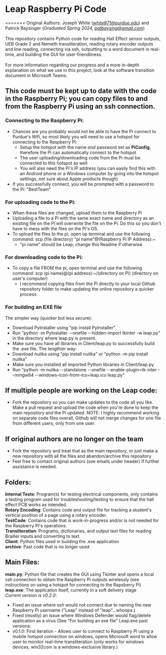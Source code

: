 # Leap Raspberry Pi Code


=======
Original Authors: Joseph White (*white871@purdue.edu*) and Patrick Baysinger (*Graduated Spring 2024, patbaysing@gmail.com*)<br> <br>
This repository contains Python code for reading Hall Effect sensor outputs, UEB Grade 2 and Nemeth transliteration, reading rotary encoder outputs and line reading, connecting via ssh, outputting to a word document in real-time, and building the GUI for user-friendliness. <br> <br>
For more information regarding our progress and a more in-depth explanation on what we use in this project, look at the software transition document in Microsoft Teams.
## This code must be kept up to date with the code in the Raspberry Pi; you can copy files to and from the Raspberry Pi using an ssh connection.
### Connecting to the Raspberry Pi: 
- Chances are you probably would not be able to have the Pi connect to Purdue's Wifi, so most likely you will need to use a hotspot for connecting to the Raspberry Pi:
  - Setup the hotspot with the name *and* password set as **PiConfig**, therefore the Pi can automatically connect to the hotspot
  - The user uploading/downloading code from the Pi must be connected to this hotspot as well
  - You will also need the Pi's IP address (you can easily find this with an Android phone or a Windows computer by going into the hotspot settings, not sure about Apple products though)
- If you successfully connect, you will be prompted with a password to the Pi: "BestTeam"
### For uploading code to the Pi:
- When these files are changed, upload them to the Raspberry Pi
- Uploading a file to a Pi with the same exact name and directory as an existing file on the Pi will overwrite the file on the Pi. Do this so you don't have to mess with the files on the Pi's OS.
- To upload the files to the pi, open up terminal and use the following command: scp (file directory) "pi name"@(Raspberry Pi IP Address):~
  - "pi name" should be Leap, change this Readme if otherwise
### For downloading code to the Pi:
- To copy a file FROM the pi, open terminal and use the following command: scp (pi name)@(pi address):~/(directory on Pi) (directory on user's computer)
  - I recommend copying files from the Pi directly to your local Github repository folder to make updating the online repository a quicker process
### For building an EXE file
The simpler way (quicker but less secure): <br>
  - Download PyInstaller using "pip install PyInstaller"
  - Run "python -m PyInstaller --onefile --hidden-import tkinter -w leap.py" in the directory where leap.py is present.
  - Make sure you have all libraries in Client/leap.py to successfully build the .exe file.
The lengthier way: <br>
  - Download nuitka using "pip install nuitka" or "python -m pip install nuitka"
  - Make sure you installed all imported Python libraries in Client/leap.py
  - Run "python -m nuitka --standalone --onefile --enable-plugin=tk-inter --mingw64 --windows-icon-from-ico=leap.ico leap.py"
## If multiple people are working on the Leap code:
- Fork the repository so you can make updates to the code all you like. Make a pull request and upload the code when you're done to keep the main repository and the Pi updated. NOTE: I highly recommend working on separate code files overall, Github will not merge changes for one file from different users, only from one user. 
## If original authors are no longer on the team
- Fork the repository and treat that as the main repository, or just make a new repository with all the files and abandon/archive this repository
- Feel free to contact original authors (see emails under header) if further assistance is needed. 
## Folders:
**Internal Tests**: Program(s) for testing electrical components, only contains a testing program used for troubleshooting/testing to ensure that the hall effect PCB works as intended.<br>
**Rotary Encoding**: Contains code and output file for tracking a student's vertical position of a page using a rotary encoder.<br> 
**TestCode**: Contains code that is work-in-progress and/or is not needed for the Raspberry Pi's operations.<br>
**Transliteration**: Programs, dictionaries, and output text files for reading Brailler inputs and converting to text.<br>
**Client**: Python files used in building the .exe application <br>
**archive**: Past code that is no longer used

## Main Files:
**main.py**: Python file that creates the GUI using Tkinter and opens a local ssh connection to obtain the Raspberry Pi outputs wirelessly (see instructions on using a hotspot for connecting to the Rapsberry Pi)<br>
**leap.exe**: The application itself, currently in a soft delivery stage <br>
*Current version is v0.2.0*: 
- Fixed an issue where ssh would not connect due to naming the new Raspberry Pi username ("Leap" instead of "leap"...whoops.) <br>
- Fixed (mostly) an issue where Windows Defender would flag/delete application as a virus (See "For building an exe file"
Leap.exe past versions: <br>
- v0.1.0: First iteration - Allows user to connect to Raspberry Pi using a mobile hotspot connection on windows, opens Microsoft word to allow user to monitor real-time transliteration (only works for windows devices, win32com is a windows-exclusive library.)

